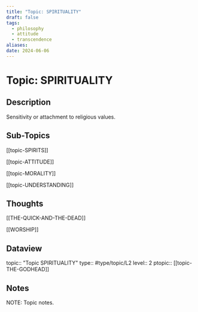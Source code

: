 ```yaml
---
title: "Topic: SPIRITUALITY"
draft: false
tags:
  - philosophy
  - attitude
  - transcendence
aliases: 
date: 2024-06-06
---
```

# Topic: SPIRITUALITY 
## Description
Sensitivity or attachment to religious values.

## Sub-Topics
[[topic-SPIRITS]]

[[topic-ATTITUDE]]

[[topic-MORALITY]]

[[topic-UNDERSTANDING]]

## Thoughts
[[THE-QUICK-AND-THE-DEAD]]

[[WORSHIP]]

## Dataview
topic:: "Topic SPIRITUALITY"
type:: #type/topic/L2
level:: 2
ptopic:: [[topic-THE-GODHEAD]]

## Notes
NOTE: Topic notes.